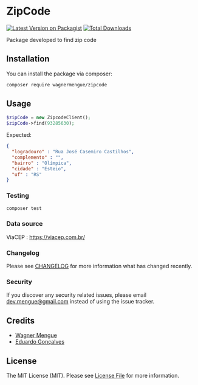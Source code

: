 # ZipCode

[![Latest Version on Packagist](https://img.shields.io/packagist/v/wagnermengue/zipcode.svg?style=flat-square)](https://packagist.org/packages/wagnermengue/zipcode)
[![Total Downloads](https://img.shields.io/packagist/dt/wagnermengue/zipcode.svg?style=flat-square)](https://packagist.org/packages/wagnermengue/zipcode)

Package developed to find zip code

## Installation

You can install the package via composer:

```bash
composer require wagnermengue/zipcode
```

## Usage

```php
$zipCode = new ZipcodeClient();
$zipCode->find(93285630);
```
Expected:
```json
{
  "logradouro" : "Rua José Casemiro Castilhos",
  "complemento" : "",
  "bairro" : "Olímpica",
  "cidade" : "Esteio",
  "uf" : "RS"
}
```

### Testing

```bash
composer test
```

### Data source

ViaCEP : https://viacep.com.br/

### Changelog

Please see [CHANGELOG](CHANGELOG.md) for more information what has changed recently.

### Security

If you discover any security related issues, please email dev.mengue@gmail.com instead of using the issue tracker.

## Credits

-   [Wagner Mengue](https://github.com/wagnermengue)
-   [Eduardo Gonçalves](https://github.com/eduardogoncalves00)

## License

The MIT License (MIT). Please see [License File](LICENSE.md) for more information.